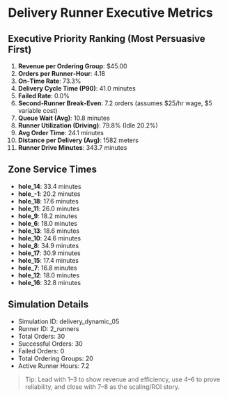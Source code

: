 # Delivery Runner Executive Metrics

## Executive Priority Ranking (Most Persuasive First)
1. **Revenue per Ordering Group**: $45.00
2. **Orders per Runner‑Hour**: 4.18
3. **On‑Time Rate**: 73.3%
4. **Delivery Cycle Time (P90)**: 41.0 minutes
5. **Failed Rate**: 0.0%
6. **Second‑Runner Break‑Even**: 7.2 orders (assumes $25/hr wage, $5 variable cost)
7. **Queue Wait (Avg)**: 10.8 minutes
8. **Runner Utilization (Driving)**: 79.8% (Idle 20.2%)
9. **Avg Order Time**: 24.1 minutes
10. **Distance per Delivery (Avg)**: 1582 meters
11. **Runner Drive Minutes**: 343.7 minutes

## Zone Service Times
- **hole_14**: 33.4 minutes
- **hole_-1**: 20.2 minutes
- **hole_18**: 17.6 minutes
- **hole_11**: 26.0 minutes
- **hole_9**: 18.2 minutes
- **hole_6**: 18.0 minutes
- **hole_13**: 18.6 minutes
- **hole_10**: 24.6 minutes
- **hole_8**: 34.9 minutes
- **hole_17**: 30.9 minutes
- **hole_15**: 17.4 minutes
- **hole_7**: 16.8 minutes
- **hole_12**: 18.0 minutes
- **hole_16**: 32.8 minutes


## Simulation Details
- Simulation ID: delivery_dynamic_05
- Runner ID: 2_runners
- Total Orders: 30
- Successful Orders: 30
- Failed Orders: 0
- Total Ordering Groups: 20
- Active Runner Hours: 7.2

> Tip: Lead with 1–3 to show revenue and efficiency, use 4–6 to prove reliability, and close with 7–8 as the scaling/ROI story.
